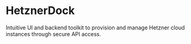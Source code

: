 # HetznerDock
Intuitive UI and backend toolkit to provision and manage Hetzner cloud instances through secure API access.
